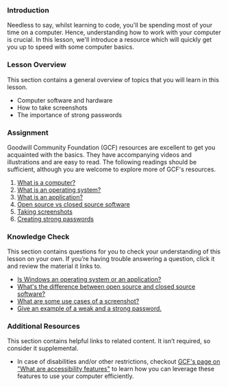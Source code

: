 ### Introduction

Needless to say, whilst learning to code, you'll be spending most of your time on a computer. Hence, understanding how to work with your computer is crucial. In this lesson, we'll introduce a resource which will quickly get you up to speed with some computer basics. 

### Lesson Overview

This section contains a general overview of topics that you will learn in this lesson.

* Computer software and hardware
* How to take screenshots
* The importance of strong passwords

### Assignment

<div class="lesson-content__panel" markdown="1">

Goodwill Community Foundation (GCF) resources are excellent to get you acquainted with the basics. They have accompanying videos and illustrations and are easy to read. The following readings should be sufficient, although you are welcome to explore more of GCF's resources.

1. [What is a computer?](https://edu.gcfglobal.org/en/computerbasics/what-is-a-computer/1/)
2. [What is an operating system?](https://edu.gcfglobal.org/en/computerbasics/understanding-operating-systems/1/)
3. [What is an application?](https://edu.gcfglobal.org/en/computerbasics/understanding-applications/1/)
4. [Open source vs closed source software](https://edu.gcfglobal.org/en/basic-computer-skills/open-source-vs-closed-source-software/1/)
5. [Taking screenshots](https://edu.gcfglobal.org/en/techsavvy/taking-screenshots/1/)
6. [Creating strong passwords](https://edu.gcfglobal.org/en/techsavvy/password-tips/1/)

</div>


### Knowledge Check

This section contains questions for you to check your understanding of this lesson on your own. If you’re having trouble answering a question, click it and review the material it links to.

* <a class="knowledge-check-link" href="https://edu.gcfglobal.org/en/computerbasics/understanding-operating-systems/1/">Is Windows an operating system or an application?</a>
* <a class="knowledge-check-link" href="https://edu.gcfglobal.org/en/basic-computer-skills/open-source-vs-closed-source-software/1/">What's the difference between open source and closed source software?</a>
* <a class="knowledge-check-link" href="https://edu.gcfglobal.org/en/techsavvy/taking-screenshots/1/">What are some use cases of a screenshot?</a>
* <a class="knowledge-check-link" href="https://edu.gcfglobal.org/en/techsavvy/password-tips/1/">Give an example of a weak and a strong password.</a>

### Additional Resources

This section contains helpful links to related content. It isn’t required, so consider it supplemental.

* In case of disabilities and/or other restrictions, checkout [GCF's page on "What are accessibility features"](https://edu.gcfglobal.org/en/computerbasics/using-accessibility-features/1/) to learn how you can leverage these features to use your computer efficiently.
